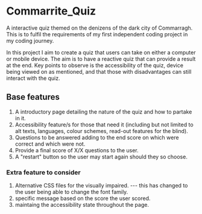 # Commarrite_Quiz

A interactive quiz themed on the denizens of the dark city of Commarragh. This is to fulfil the requirements of  my first independent coding project in my coding journey.

In this project I aim to create a quiz that users can take on either a computer or mobile device. The aim is to have a reactive quiz that can provide a result at the end. Key points to observe is the accessibility of the quiz, device being viewed on as mentioned, and that those with disadvantages can still interact with the quiz.


## Base features
1. A introductory page detailing the nature of the quiz and how to partake in it.
2. Accessibility feature/s for those that need it (including but not limited to alt texts, languages, colour schemes, read-out features for the blind).
3. Questions to be answered adding to the end score on which were correct and which were not.
4. Provide a final score of X/X questions to the user.
5. A "restart" button so the user may start again should they so choose.

### Extra feature to consider
1. Alternative CSS files for the visually impaired. --- this has changed to the user being able to change the font family.
2. specific message based on the score the user scored.
3. maintaing the accessibility state throughout the page.

